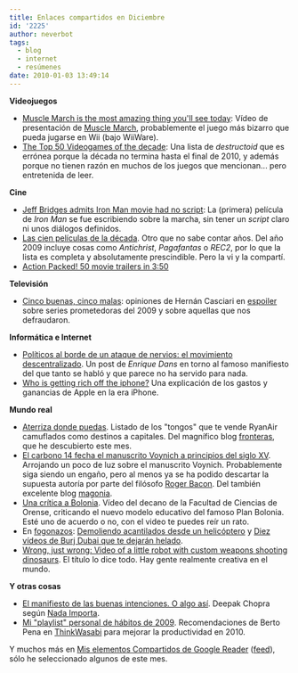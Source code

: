 ```yaml
---
title: Enlaces compartidos en Diciembre
id: '2225'
author: neverbot
tags:
  - blog
  - internet
  - resúmenes
date: 2010-01-03 13:49:14
---
```


**Videojuegos**

*   [Muscle March is the most amazing thing you'll see today](http://www.destructoid.com/muscle-march-is-the-most-amazing-thing-you-ll-see-today-156138.phtml): Vídeo de presentación de [Muscle March](http://en.wikipedia.org/wiki/Muscle_March), probablemente el juego más bizarro que pueda jugarse en Wii (bajo WiiWare).
*   [The Top 50 Videogames of the decade](http://www.destructoid.com/the-top-50-videogames-of-the-decade-10-1--155591.phtml): Una lista de _destructoid_ que es errónea porque la década no termina hasta el final de 2010, y además porque no tienen razón en muchos de los juegos que mencionan... pero entretenida de leer.

**Cine**

*   [Jeff Bridges admits Iron Man movie had no script](http://io9.com/5417310/jeff-bridges-admits-iron-man-movie-had-no-script): La (primera) película de _Iron Man_ se fue escribiendo sobre la marcha, sin tener un _script_ claro ni unos diálogos definidos.
*   [Las cien películas de la década](http://emperadordeloshelados.wordpress.com/2009/12/10/las-cien-peliculas-de-la-decada/). Otro que no sabe contar años. Del año 2009 incluye cosas como _Antichrist_, _Pagafantas_ o _REC2_, por lo que la lista es completa y absolutamente prescindible. Pero la vi y la compartí.
*   [Action Packed! 50 movie trailers in 3:50](http://www.geekologie.com/2009/12/action_packed_50_movie_trailer.php)

**Televisión**

*   [Cinco buenas, cinco malas](http://blogs.elpais.com/espoiler/2009/12/cinco-buenas-cinco-malas.html): opiniones de Hernán Casciari en [espoiler](http://blogs.elpais.com/espoiler/index.html) sobre series prometedoras del 2009 y sobre aquellas que nos defraudaron.

**Informática e Internet**

*   [Políticos al borde de un ataque de nervios: el movimiento descentralizado](http://www.enriquedans.com/2009/12/politicos-al-borde-de-un-ataque-de-nervios-el-movimiento-descentralizado.html?utm_source=feedburner&utm_medium=feed&utm_campaign=Feed%3A+ElBlogDeEnriqueDans+%28El+Blog+de+Enrique+Dans%29). Un post de _Enrique Dans_ en torno al famoso manifiesto del que tanto se habló y que parece no ha servido para nada.
*   [Who is getting rich off the iphone?](http://gigaom.com/2009/12/09/who-is-getting-rich-off-the-iphone/) Una explicación de los gastos y ganancias de Apple en la era iPhone.

**Mundo real**

*   [Aterriza donde puedas](http://fronterasblog.wordpress.com/2009/12/09/aterriza-donde-puedas/). Listado de los "tongos" que te vende RyanAir camuflados como destinos a capitales. Del magnífico blog [fronteras](http://fronterasblog.wordpress.com/), que he descubierto este mes.
*   [El carbono 14 fecha el manuscrito Voynich a principios del siglo XV](http://blogs.elcorreodigital.com/magonia/2009/12/9/el-carbono-14-fecha-manuscrito-voynich-principios-del-siglo). Arrojando un poco de luz sobre el manuscrito Voynich. Probablemente siga siendo un engaño, pero al menos ya se ha podido descartar la supuesta autoría por parte del filósofo [Roger Bacon](http://en.wikipedia.org/wiki/Roger_Bacon). Del también excelente blog [magonia](http://blogs.elcorreodigital.com/magonia).
*   [Una crítica a Bolonia](http://www.escolar.net/MT/archives/2009/12/una-critica-a-bolonia.html). Vídeo del decano de la Facultad de Ciencias de Orense, criticando el nuevo modelo educativo del famoso Plan Bolonia. Esté uno de acuerdo o no, con el video te puedes reír un rato.
*   En [fogonazos](http://www.fogonazos.es/): [Demoliendo acantilados desde un helicóptero](http://www.fogonazos.es/2009/12/demoliendo-acantilados-desde-un.html) y [Diez vídeos de Burj Dubai que te dejarán helado](http://www.fogonazos.es/2009/12/diez-videos-del-burj-dubai-que-te.html).
*   [Wrong, just wrong: Video of a little robot with custom weapons shooting dinosaurs](http://www.geekologie.com/2009/12/wrong_just_wrong_video_of_a_li.php). El título lo dice todo. Hay gente realmente creativa en el mundo.

**Y otras cosas**

*   [El manifiesto de las buenas intenciones. O algo así](http://blogs.menstyle.es/nadaimporta/?p=823). Deepak Chopra según [Nada Importa](http://blogs.menstyle.es).
*   [Mi "playlist" personal de hábitos de 2009](http://thinkwasabi.com/2009/12/habitos-2009/?utm_source=feedburner&utm_medium=feed&utm_campaign=Feed%3A+thinkwasabi+%28ThinkWasabi%29). Recomendaciones de Berto Pena en [ThinkWasabi](http://thinkwasabi.com/) para mejorar la productividad en 2010.

Y muchos más en [Mis elementos Compartidos de Google Reader](http://www.google.com/reader/shared/ivan.alonso.gutierrez) ([feed](http://www.google.com/reader/public/atom/user%2F09366122199141886851%2Fstate%2Fcom.google%2Fbroadcast)), sólo he seleccionado algunos de este mes.